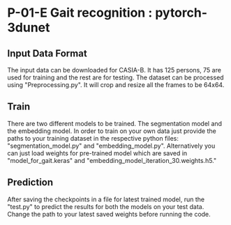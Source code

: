 

# P-01-E Gait recognition : pytorch-3dunet



## Input Data Format
The input data can be downloaded for CASIA-B. It has 125 persons, 75 are used for training and the rest are for testing.
The dataset can be processed using "Preprocessing.py". It will crop and resize all the frames to be 64x64. 


## Train
There are two different models to be trained. The segmentation model and the embedding model.
In order to train on your own data just provide the paths to your training dataset in the respective python files: "segmentation_model.py" and "embedding_model.py". Alternatively you can just load weights for pre-trained model which are saved in "model_for_gait.keras" and "embedding_model_iteration_30.weights.h5."


## Prediction

After saving the checkpoints in a file for latest trained model, run the "test.py" to predict the results for both the models on your test data. Change the path to your latest saved weights before running the code. 
